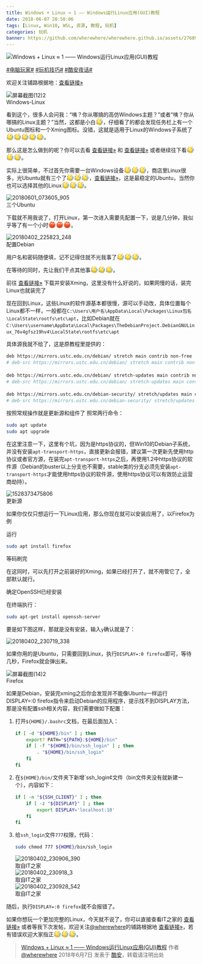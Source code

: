 ```yaml
---
title: Windows + Linux ≈ 1 ―― Windows运行Linux应用(GUI)教程
date: 2018-06-07 20:50:06
tags: [Linux, Win10, WSL, 资源, 教程, 玩机]
categories: 玩机
banner: https://github.com/wherewhere/wherewhere.github.io/assets/27689196/6099d70a-0be9-4025-ac1d-6e7837fcd0fa
---
```

![Windows + Linux ≈ 1 ―― Windows运行Linux应用(GUI)教程](https://github.com/wherewhere/wherewhere.github.io/assets/27689196/6099d70a-0be9-4025-ac1d-6e7837fcd0fa)

<style>
  img.emoji {
    height: 20px;
    width: 20px;
    margin-bottom: -4px !important;
    display: unset;
  }
</style>

[#电脑玩家#](https://www.coolapk.com/t/电脑玩家) [#玩机技巧#](https://www.coolapk.com/t/玩机技巧) [#酷安夜话#](https://www.coolapk.com/t/酷安夜话)
 
欢迎关注铺路根据地：[查看链接»](https://www.coolapk.com/dyh/1480)

<img src="https://github.com/wherewhere/wherewhere.github.io/assets/27689196/92102dcd-529e-483f-bc65-db990f04739f" alt="屏幕截图(12)2" />
<figcaption>Windows-Linux</figcaption>

看到这个，很多人会问我：“咦？你从哪搞的高仿Windows主题？”或者“咦？你从哪搞的Linux主题？”当然，这都是小白<img class="emoji" src="https://raw.githubusercontent.com/Coolapk-UWP/Coolapk-Lite/master/CoolapkLite/CoolapkLite/Assets/Emoji/(流汗滑稽).png" alt="流汗滑稽" />，仔细看了的都会发现任务栏上有一个Ubuntu图标和一个Xming图标。没错，这就是适用于Linux的Windows子系统了<img class="emoji" src="https://raw.githubusercontent.com/Coolapk-UWP/Coolapk-Lite/master/CoolapkLite/CoolapkLite/Assets/Emoji/(流汗滑稽).png" alt="流汗滑稽" /><img class="emoji" src="https://raw.githubusercontent.com/Coolapk-UWP/Coolapk-Lite/master/CoolapkLite/CoolapkLite/Assets/Emoji/(流汗滑稽).png" alt="流汗滑稽" /><img class="emoji" src="https://raw.githubusercontent.com/Coolapk-UWP/Coolapk-Lite/master/CoolapkLite/CoolapkLite/Assets/Emoji/(流汗滑稽).png" alt="流汗滑稽" /><img class="emoji" src="https://raw.githubusercontent.com/Coolapk-UWP/Coolapk-Lite/master/CoolapkLite/CoolapkLite/Assets/Emoji/(流汗滑稽).png" alt="流汗滑稽" /><img class="emoji" src="https://raw.githubusercontent.com/Coolapk-UWP/Coolapk-Lite/master/CoolapkLite/CoolapkLite/Assets/Emoji/(流汗滑稽).png" alt="流汗滑稽" />。

那么这是怎么做到的呢？你可以去看 [查看链接»](https://www.ithome.com/html/win10/217734.htm) 和 [查看链接»](https://www.ithome.com/html/win10/353700.htm) 或者继续往下看<img class="emoji" src="https://raw.githubusercontent.com/Coolapk-UWP/Coolapk-Lite/master/CoolapkLite/CoolapkLite/Assets/Emoji/(流汗滑稽).png" alt="流汗滑稽" /><img class="emoji" src="https://raw.githubusercontent.com/Coolapk-UWP/Coolapk-Lite/master/CoolapkLite/CoolapkLite/Assets/Emoji/(流汗滑稽).png" alt="流汗滑稽" /><img class="emoji" src="https://raw.githubusercontent.com/Coolapk-UWP/Coolapk-Lite/master/CoolapkLite/CoolapkLite/Assets/Emoji/(流汗滑稽).png" alt="流汗滑稽" />。

实际上很简单，不过首先你需要一台Windows设备<img class="emoji" src="https://raw.githubusercontent.com/Coolapk-UWP/Coolapk-Lite/master/CoolapkLite/CoolapkLite/Assets/Emoji/(流汗滑稽).png" alt="流汗滑稽" /><img class="emoji" src="https://raw.githubusercontent.com/Coolapk-UWP/Coolapk-Lite/master/CoolapkLite/CoolapkLite/Assets/Emoji/(流汗滑稽).png" alt="流汗滑稽" /><img class="emoji" src="https://raw.githubusercontent.com/Coolapk-UWP/Coolapk-Lite/master/CoolapkLite/CoolapkLite/Assets/Emoji/(流汗滑稽).png" alt="流汗滑稽" />，商店里Linux很多，光Ubuntu就有三个了<img class="emoji" src="https://raw.githubusercontent.com/Coolapk-UWP/Coolapk-Lite/master/CoolapkLite/CoolapkLite/Assets/Emoji/(流汗滑稽).png" alt="流汗滑稽" /><img class="emoji" src="https://raw.githubusercontent.com/Coolapk-UWP/Coolapk-Lite/master/CoolapkLite/CoolapkLite/Assets/Emoji/(流汗滑稽).png" alt="流汗滑稽" /><img class="emoji" src="https://raw.githubusercontent.com/Coolapk-UWP/Coolapk-Lite/master/CoolapkLite/CoolapkLite/Assets/Emoji/(流汗滑稽).png" alt="流汗滑稽" />，[查看链接»](https://www.microsoft.com/zh-cn/store/p/ubuntu/9nblggh4msv6)，这是最稳定的Ubuntu，当然你也可以选择其他的Linux<img class="emoji" src="https://raw.githubusercontent.com/Coolapk-UWP/Coolapk-Lite/master/CoolapkLite/CoolapkLite/Assets/Emoji/(流汗滑稽).png" alt="流汗滑稽" /><img class="emoji" src="https://raw.githubusercontent.com/Coolapk-UWP/Coolapk-Lite/master/CoolapkLite/CoolapkLite/Assets/Emoji/(流汗滑稽).png" alt="流汗滑稽" /><img class="emoji" src="https://raw.githubusercontent.com/Coolapk-UWP/Coolapk-Lite/master/CoolapkLite/CoolapkLite/Assets/Emoji/(流汗滑稽).png" alt="流汗滑稽" />。

<img src="https://github.com/wherewhere/wherewhere.github.io/assets/27689196/f8a4985f-abcd-4922-ad54-b73815c115fb" alt="20180601_073605_905" />
<figcaption>三个Ubuntu</figcaption>

下载就不用我说了，打开Linux，第一次进入需要先配置一下，说是几分钟，我似乎等了有一个小时<img class="emoji" src="https://raw.githubusercontent.com/Coolapk-UWP/Coolapk-Lite/master/CoolapkLite/CoolapkLite/Assets/Emoji/(阴险).png" alt="阴险" /><img class="emoji" src="https://raw.githubusercontent.com/Coolapk-UWP/Coolapk-Lite/master/CoolapkLite/CoolapkLite/Assets/Emoji/(阴险).png" alt="阴险" /><img class="emoji" src="https://raw.githubusercontent.com/Coolapk-UWP/Coolapk-Lite/master/CoolapkLite/CoolapkLite/Assets/Emoji/(阴险).png" alt="阴险" />。<!--more-->

<img src="https://github.com/wherewhere/wherewhere.github.io/assets/27689196/4f84d3e1-b54e-438a-a363-645b03ff91f9" alt="20180402_225823_248" />
<figcaption>配置Debian</figcaption>

用户名和密码随便填，记不记得住就不光我事了<img class="emoji" src="https://raw.githubusercontent.com/Coolapk-UWP/Coolapk-Lite/master/CoolapkLite/CoolapkLite/Assets/Emoji/(流汗滑稽).png" alt="流汗滑稽" /><img class="emoji" src="https://raw.githubusercontent.com/Coolapk-UWP/Coolapk-Lite/master/CoolapkLite/CoolapkLite/Assets/Emoji/(流汗滑稽).png" alt="流汗滑稽" /><img class="emoji" src="https://raw.githubusercontent.com/Coolapk-UWP/Coolapk-Lite/master/CoolapkLite/CoolapkLite/Assets/Emoji/(流汗滑稽).png" alt="流汗滑稽" />。

在等待的同时，先让我们干点其他事<img class="emoji" src="https://raw.githubusercontent.com/Coolapk-UWP/Coolapk-Lite/master/CoolapkLite/CoolapkLite/Assets/Emoji/(流汗滑稽).png" alt="流汗滑稽" /><img class="emoji" src="https://raw.githubusercontent.com/Coolapk-UWP/Coolapk-Lite/master/CoolapkLite/CoolapkLite/Assets/Emoji/(流汗滑稽).png" alt="流汗滑稽" /><img class="emoji" src="https://raw.githubusercontent.com/Coolapk-UWP/Coolapk-Lite/master/CoolapkLite/CoolapkLite/Assets/Emoji/(流汗滑稽).png" alt="流汗滑稽" />。

前往 [查看链接»](https://xming.en.softonic.com/?ex=REG-60.2) 下载并安装Xming，这里没有什么好说的，如果网慢的话，装完Linux也就装完了

现在回到Linux，这些Linux的软件源基本都很慢，源可以手动改，具体位置每个Linux都不一样，一般都在`C:\Users\用户名\AppData\Local\Packages\Linux包名\LocalState\rootfs\etc\apt`，比如Debian就在`C:\Users\username\AppData\Local\Packages\TheDebianProject.DebianGNULinux_76v4gfsz19hv4\LocalState\rootfs\etc\apt`

具体源我就不给了，这是原教程里提供的：

```sh
deb https://mirrors.ustc.edu.cn/debian/ stretch main contrib non-free
# deb-src https://mirrors.ustc.edu.cn/debian/ stretch main contrib non-free

deb https://mirrors.ustc.edu.cn/debian/ stretch-updates main contrib non-free
# deb-src https://mirrors.ustc.edu.cn/debian/ stretch-updates main contrib non-free

deb https://mirrors.ustc.edu.cn/debian-security/ stretch/updates main contrib non-free
# deb-src https://mirrors.ustc.edu.cn/debian-security/ stretch/updates main contrib non-free
```

按照常规操作就是更新源和组件了
照常两行命令：

```sh
sudo apt update
sudo apt upgrade
```

在这里注意一下，这里有个坑，因为是https协议的，但Win10的Debian子系统，并没有安装`apt-transport-https`，直接更新会报错，建议第一次更新先使用http协议或者官方源，在装完`apt-transport-https`之后，再使用1.2中https协议的软件源（Debian的buster以上分支也不需要，stable类的分支必须先安装`apt-transport-https`才能使用https协议的软件源，使用https协议可以有效防止运营商劫持）。

<img src="https://github.com/wherewhere/wherewhere.github.io/assets/27689196/1dce677d-1b10-4512-9ed3-5c7b752f5f57" alt="1528373475806" />
<figcaption>更新源</figcaption>

如果你仅仅只想运行一下Linux应用，那么你现在就可以安装应用了，以Firefox为例

运行

```sh
sudo apt install firefox
```

等码刷完

在这同时，可以先打开之前装好的Xming，如果已经打开了，就不用管它了，全部默认就行。

确定OpenSSH已经安装

在终端执行：

```sh
sudo apt-get install openssh-server
```

要是如下图这样，那就是没有安装，输入`y`确认就是了：

![20180402_230719_338](https://github.com/wherewhere/wherewhere.github.io/assets/27689196/1d3a180f-0718-4126-b098-6736baf8ae61)

如果你用的是Ubuntu，只需要回到Linux，执行`DISPLAY=:0 firefox`即可，等待几秒，Firefox就会弹出来。

<img src="https://github.com/wherewhere/wherewhere.github.io/assets/27689196/692030dd-fa7e-4d69-a1fc-dfea25b6919b" alt="屏幕截图(14)2" />
<figcaption>Firefox</figcaption>

如果是Debian，安装完xming之后你会发现并不能像Ubuntu一样运行DISPLAY=:0 firefox指令来启动Debian的应用程序，提示找不到DISPLAY方法，那是没有配置ssh相关内容，我们需要做如下配置：

1. 打开`${HOME}/.bashrc`文档，在最后面加入：

   ```sh
   if [ -d "${HOME}/bin" ] ; then
       export? PATH="${PATH}:${HOME}/bin"
       if [ -f "${HOME}/bin/ssh_login" ] ; then
           . "${HOME}/bin/ssh_login"
       fi
   fi
   ```

2. 在`${HOME}/bin/`文件夹下新增`ssh_login¢文件（bin文件夹没有就新建一个），内容如下：

   ```sh
   if [ -n "${SSH_CLIENT}" ] ; then
       if [ -z "${DISPLAY}" ] ; then
           export DISPLAY='localhost:10'
       fi
   fi
   ```

3. 给`ssh_login`文件`777`权限，代码：

   ```sh
   sudo chmod 777 ${HOME}/bin/ssh_login
   ```

   <img src="https://github.com/wherewhere/wherewhere.github.io/assets/27689196/f6990683-6285-495e-8d71-e5a188cd780c" alt="20180402_230906_390" />
   <figcaption>取自IT之家</figcaption>

   <img src="https://github.com/wherewhere/wherewhere.github.io/assets/27689196/78011ddb-8bc2-4b4c-ae76-a33d6ce7c0a0" alt="20180402_230918_3" />
   <figcaption>取自IT之家</figcaption>

   <img src="https://github.com/wherewhere/wherewhere.github.io/assets/27689196/df527c33-bd49-4f97-93f6-509a7608d050" alt="20180402_230928_542" />
   <figcaption>取自IT之家</figcaption>

随后，执行`DISPLAY=:0 firefox`就不会报错了。

如果你想玩一个更加完整的Linux，今天就不说了，你可以直接查看IT之家的 [查看链接»](https://www.ithome.com/html/win10/353700.htm) 或者等我下次发帖，欢迎关注[@wherewhere](https://www.coolapk.com/u/wherewhere)的铺路根据地 [查看链接»](https://www.coolapk.com/dyh/1480)，若有错误欢迎大家指正<img class="emoji" src="https://raw.githubusercontent.com/Coolapk-UWP/Coolapk-Lite/master/CoolapkLite/CoolapkLite/Assets/Emoji/(流汗滑稽).png" alt="流汗滑稽" /><img class="emoji" src="https://raw.githubusercontent.com/Coolapk-UWP/Coolapk-Lite/master/CoolapkLite/CoolapkLite/Assets/Emoji/(流汗滑稽).png" alt="流汗滑稽" /><img class="emoji" src="https://raw.githubusercontent.com/Coolapk-UWP/Coolapk-Lite/master/CoolapkLite/CoolapkLite/Assets/Emoji/(流汗滑稽).png" alt="流汗滑稽" />。

> [Windows + Linux ≈ 1 ―― Windows运行Linux应用(GUI)教程](https://www.coolapk.com/feed/6811907?shareKey=NDlhYWZkYzgyOTEwNjY2MGEyZjg) 作者 [@wherewhere](https://www.coolapk.com/u/wherewhere) 2018年6月7日 发表于 [酷安](https://www.coolapk.com "Coolapk")，转载请注明出处
